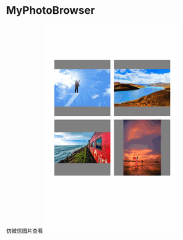 # MyPhotoBrowser
仿微信图片查看
![imgae](https://github.com/fancy88/MyPhotoBrowser/blob/master/picture.gif)
